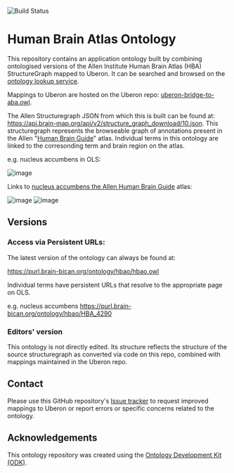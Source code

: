
![Build Status](https://github.com/hkir-dev/human_brain_atlas_ontology/workflows/CI/badge.svg)

# Human Brain Atlas Ontology

This repository contains an application ontology built by combining ontologised versions of the Allen Institute Human Brain Atlas (HBA) StructureGraph mapped to Uberon.   It can be searched and browsed on the [ontology lookup service](https://www.ebi.ac.uk/ols4/ontologies/hba).

Mappings to Uberon are hosted on the Uberon repo: [uberon-bridge-to-aba.owl](https://raw.githubusercontent.com/obophenotype/uberon/master/src/ontology/bridge/uberon-bridge-to-aba.owl).

The Allen Structuregraph JSON from which this is built can be found at: https://api.brain-map.org/api/v2/structure_graph_download/10.json. This structuregraph represents the browseable graph of annotations present in the Allen "[Human Brain Guide](https://atlas.brain-map.org/atlas?atlas=265297125)" atlas. Individual terms in this ontology are linked to the corresonding term and brain region on the atlas.

e.g. nucleus accumbens in OLS:

![image](https://github.com/user-attachments/assets/5e5bcc01-6209-4f07-b34c-076dd7e01b60)

Links to [nucleus accumbens the Allen Human Brain Guide](http://atlas.brain-map.org/atlas?atlas=265297125#structure=4290) atlas:

![image](https://github.com/user-attachments/assets/49e05513-29fd-4548-b950-162a4eb08334) ![image](https://github.com/user-attachments/assets/7f2c5a19-1875-4b53-af0d-8614b810b76b)




## Versions

### Access via Persistent URLs:

The latest version of the ontology can always be found at:

https://purl.brain-bican.org/ontology/hbao/hbao.owl

Individual terms have persistent URLs that resolve to the appropriate page on OLS.

e.g. nucleus accumbens https://purl.brain-bican.org/ontology/hbao/HBA_4290

### Editors' version

This ontology is not directly edited.  Its structure reflects the structure of the source structuregraph as converted via code on this repo, combined with mappings maintained in the Uberon repo.

## Contact

Please use this GitHub repository's [Issue tracker](https://github.com/brain-bican/human_brain_atlas_ontology/issues) to request improved mappings to Uberon or report errors or specific concerns related to the ontology.

## Acknowledgements

This ontology repository was created using the [Ontology Development Kit (ODK)](https://github.com/INCATools/ontology-development-kit).
